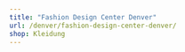 ```yaml
---
title: "Fashion Design Center Denver"
url: /denver/fashion-design-center-denver/
shop: Kleidung
---
```

